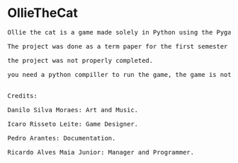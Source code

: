 # OllieTheCat
<pre>
Ollie the cat is a game made solely in Python using the Pygame library only in portuguese.<br/>
The project was done as a term paper for the first semester of the digital games technology college, the work was done in a group where I took on the position of Manager and programmer.<br/>
the project was not properly completed.<br/>
you need a python compiller to run the game, the game is not an executable.<br/>

Credits:<br/>
Danilo Silva Moraes: Art and Music.<br/>
Icaro Risseto Leite: Game Designer.<br/>
Pedro Arantes: Documentation.<br/>
Ricardo Alves Maia Junior: Manager and Programmer.<br/>
</pre>
